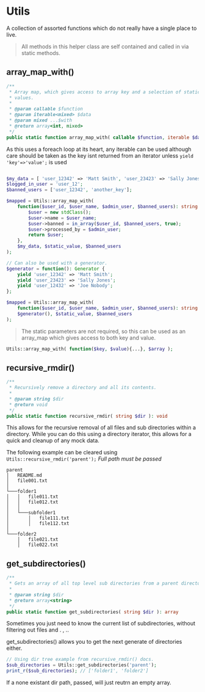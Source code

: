 # Utils

A collection of assorted functions which do not really have a single place to live.

> All methods in this helper class are self contained and called in via static methods.

## array_map_with()

```php
/**
 * Array map, which gives access to array key and a selection of static
 * values.
 *
 * @param callable $function
 * @param iterable<mixed> $data
 * @param mixed ...$with
 * @return array<int, mixed>
 */
public static function array_map_with( callable $function, iterable $data, ...$with ): array
```
As this uses a foreach loop at its heart, any iterable can be used although care should be taken as the key isnt returned from an iterator unless ```yield 'key'=>'value';``` is used
```php

$my_data = [ 'user_12342' => 'Matt Smith', 'user_23423' => 'Sally Jones' ];
$logged_in_user = 'user_12';
$banned_users = ['user_12342', 'another_key'];

$mapped = Utils::array_map_with(
    function($user_id, $user_name, $admin_user, $banned_users): string {        
        $user = new stdClass();
        $user->name = $user_name;
        $user->banned = in_array($user_id, $banned_users, true);
        $user->processed_by = $admin_user;
        return $user;
    }, 
    $my_data, $static_value, $banned_users 
);

// Can also be used with a generator.
$generator = function(): Generator {
    yield 'user_12342' => 'Matt Smith';
    yield 'user_23423' => 'Sally Jones';
    yield 'user_12432' => 'Joe Nobody';
};

$mapped = Utils::array_map_with(
    function($user_id, $user_name, $admin_user, $banned_users): string {...}, 
    $generator(), $static_value, $banned_users 
);
```

> The static parameters are not required, so this can be used as an array_map which gives access to both key and value.

```php 
Utils::array_map_with( function($key, $value){...}, $array );
```
## recursive_rmdir()
```php
/**
 * Recursively remove a directory and all its contents.
 *
 * @param string $dir
 * @return void
 */
public static function recursive_rmdir( string $dir ): void
```
This allows for the recursive removal of all files and sub directories within a directory. While you can do this using a directory iterator, this allows for a quick and cleanup of any mock data.

The following example can be cleared using ``` Utils::recursive_rmdir('parent');``` *Full path must be passed*

```
parent
│   README.md
│   file001.txt    
│
└───folder1
│   │   file011.txt
│   │   file012.txt
│   │
│   └───subfolder1
│       │   file111.txt
│       │   file112.txt
│   
└───folder2
    │   file021.txt
    │   file022.txt
```

## get_subdirectories()
```php
/**
 * Gets an array of all top level sub directories from a parent directory.
 *
 * @param string $dir
 * @return array<string>
 */
public static function get_subdirectories( string $dir ): array
```
Sometimes you just need to know the current list of subdirectories, without filtering out files and . , ..

get_subdirectories() allows you to get the next generate of directories either.

```php
// Using dir tree example from recursive_rmdir() docs.
$sub_directories = Utils::get_subdirectories('parent');
print_r($sub_directories); // ['folder1', 'folder2']
```
If a none existant dir path, passed, will just reutrn an empty array.

